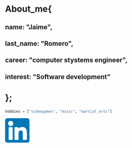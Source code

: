 # About_me{
 ## name: "Jaime", 
 ## last_name: "Romero",
 ## career: "computer stystems engineer",
 ## interest: "Software development"
# };

```python
hobbies = ["videogames", "music", "martial_arts"]
```

<a href="https://www.linkedin.com/in/jaime-adri%C3%A1n-romero-herrera-00b30513b/" target="_blank"><img src="./linkedin.png" alt="linkedin" style="width:80px;">
</a>

